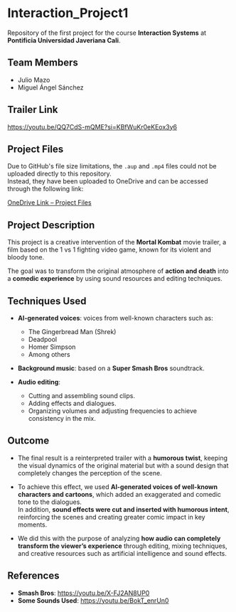 # Interaction_Project1

Repository of the first project for the course **Interaction Systems** at **Pontificia Universidad Javeriana Cali**.

## Team Members
- Julio Mazo  
- Miguel Ángel Sánchez  

## Trailer Link
https://youtu.be/QQ7CdS-mQME?si=KBfWuKr0eKEox3y6

## Project Files
Due to GitHub's file size limitations, the `.aup` and `.mp4` files could not be uploaded directly to this repository.  
Instead, they have been uploaded to OneDrive and can be accessed through the following link:  

[OneDrive Link – Project Files](https://javerianacaliedu-my.sharepoint.com/:f:/g/personal/misancio_javerianacali_edu_co/Er5yuGNSFWZFg2K23BjbdZEBvgqov5RYk-bmXsVXEzWTaA?e=yfDvSY)


## Project Description
This project is a creative intervention of the **Mortal Kombat** movie trailer, a film based on the 1 vs 1 fighting video game, known for its violent and bloody tone.  

The goal was to transform the original atmosphere of **action and death** into a **comedic experience** by using sound resources and editing techniques.

## Techniques Used
- **AI-generated voices**: voices from well-known characters such as:
  - The Gingerbread Man (Shrek)  
  - Deadpool  
  - Homer Simpson  
  - Among others  

- **Background music**: based on a **Super Smash Bros** soundtrack.  

- **Audio editing**:
  - Cutting and assembling sound clips.  
  - Adding effects and dialogues.  
  - Organizing volumes and adjusting frequencies to achieve consistency in the mix.  

## Outcome
- The final result is a reinterpreted trailer with a **humorous twist**, keeping the visual dynamics of the original material but with a sound design that completely changes the perception of the scene.  

- To achieve this effect, we used **AI-generated voices of well-known characters and cartoons**, which added an exaggerated and comedic tone to the dialogues.  
In addition, **sound effects were cut and inserted with humorous intent**, reinforcing the scenes and creating greater comic impact in key moments.  

- We did this with the purpose of analyzing **how audio can completely transform the viewer’s experience** through editing, mixing techniques, and creative resources such as artificial intelligence and sound effects.


## References
- **Smash Bros**: https://youtu.be/X-FJ2AN8UP0  
- **Some Sounds Used**: https://youtu.be/BokT_enrUn0   





